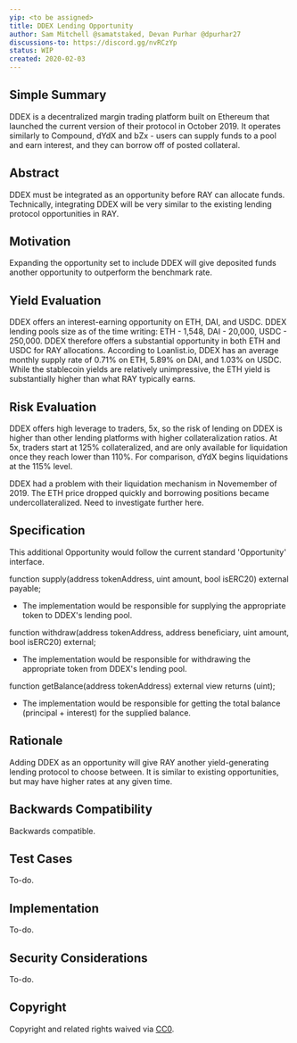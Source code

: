 ```yaml
---
yip: <to be assigned>
title: DDEX Lending Opportunity
author: Sam Mitchell @samatstaked, Devan Purhar @dpurhar27
discussions-to: https://discord.gg/nvRCzYp
status: WIP
created: 2020-02-03
---
```


## Simple Summary
<!--"If you can't explain it simply, you don't understand it well enough." Provide a simplified and layman-accessible explanation of the YIP.-->
DDEX is a decentralized margin trading platform built on Ethereum that launched the current version of their protocol in October 2019. It operates similarly to Compound, dYdX and bZx - users can supply funds to a pool and earn interest, and they can borrow off of posted collateral. 

## Abstract
<!--A short (~200 word) description of the technical issue being addressed.-->
DDEX must be integrated as an opportunity before RAY can allocate funds. Technically, integrating DDEX will be very similar to the existing lending protocol opportunities in RAY.

## Motivation
<!--The motivation is critical for YIPs that want to change the RAY protocol. It should clearly explain why the existing protocol specification is inadequate to address the problem that the YIP solves. YIP submissions without sufficient motivation may be rejected outright.-->
Expanding the opportunity set to include DDEX will give deposited funds another opportunity to outperform the benchmark rate.

## Yield Evaluation
<!--The potential added value for extra yield generation. Historical data should be provided. The process used to evaluate the yield potential should be detailed here.-->
DDEX offers an interest-earning opportunity on ETH, DAI, and USDC. DDEX lending pools size as of the time writing: ETH - 1,548, DAI - 20,000, USDC - 250,000. DDEX therefore offers a substantial opportunity in both ETH and USDC for RAY allocations. According to Loanlist.io, DDEX has an average monthly supply rate of 0.71% on ETH, 5.89% on DAI, and 1.03% on USDC. While the stablecoin yields are relatively unimpressive, the ETH yield is substantially higher than what RAY typically earns.

## Risk Evaluation
<!--The potential or attached risk that should be considered for this proposal. Historical data should be provided. The process used to evaluate the risks should be detailed here.-->
DDEX offers high leverage to traders, 5x, so the risk of lending on DDEX is higher than other lending platforms with higher collateralization ratios. At 5x, traders start at 125% collateralized, and are only available for liquidation once they reach lower than 110%. For comparison, dYdX begins liquidations at the 115% level.

DDEX had a problem with their liquidation mechanism in Novemember of 2019. The ETH price dropped quickly and borrowing positions became undercollateralized. Need to investigate further here.

## Specification
<!--The technical specification should describe the syntax and semantics of any new feature.-->
This additional Opportunity would follow the current standard 'Opportunity' interface.

function supply(address tokenAddress, uint amount, bool isERC20) external payable;
- The implementation would be responsible for supplying the appropriate token to DDEX's lending pool.

function withdraw(address tokenAddress, address beneficiary, uint amount, bool isERC20) external;
- The implementation would be responsible for withdrawing the appropriate token from DDEX's lending pool.

function getBalance(address tokenAddress) external view returns (uint);
- The implementation would be responsible for getting the total balance (principal + interest) for the supplied balance.

## Rationale
<!--The rationale fleshes out the specification by describing what motivated the design and why particular design decisions were made. It should describe alternate designs that were considered and related work, e.g. how the feature is supported in other languages. The rationale may also provide evidence of consensus within the community, and should discuss important objections or concerns raised during discussion.-->
Adding DDEX as an opportunity will give RAY another yield-generating lending protocol to choose between. It is similar to existing opportunities, but may have higher rates at any given time.

## Backwards Compatibility
<!--All YIPs that introduce backwards incompatibilities must include a section describing these incompatibilities and their severity. The YIP must explain how the author proposes to deal with these incompatibilities. YIP submissions without a sufficient backwards compatibility treatise may be rejected outright.-->
Backwards compatible.

## Test Cases
<!--Test cases for an implementation are mandatory for YIPs that are affecting consensus changes. Other YIPs can choose to include links to test cases if applicable.-->
To-do.

## Implementation
<!--The implementations must be completed before any YIP is given status "Final", but it need not be completed before the YIP is accepted. While there is merit to the approach of reaching consensus on the specification and rationale before writing code, the principle of "rough consensus and running code" is still useful when it comes to resolving many discussions of API details.-->
To-do.

## Security Considerations
<!--All YIPs must contain a section that discusses the security implications/considerations relevant to the proposed change. Include information that might be important for security discussions, surfaces risks and can be used throughout the life cycle of the proposal. E.g. include security-relevant design decisions, concerns, important discussions, implementation-specific guidance and pitfalls, an outline of threats and risks and how they are being addressed. YIP submissions missing the "Security Considerations" section will be rejected. An YIP cannot proceed to status "Final" without a Security Considerations discussion deemed sufficient by the reviewers.-->
To-do.

## Copyright
Copyright and related rights waived via [CC0](https://creativecommons.org/publicdomain/zero/1.0/).
